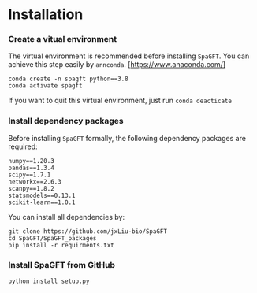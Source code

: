 # Installation

### Create a vitual environment 

The virtual environment is recommended before installing ```SpaGFT```. You can
achieve this step easily by ```annconda```. [https://www.anaconda.com/]
```shell
conda create -n spagft python==3.8
conda activate spagft
```
If you want to quit this virtual environment, just run ``` conda deacticate ```

### Install dependency packages
Before installing ```SpaGFT``` formally, the following dependency packages are 
required:

``` 
numpy==1.20.3 
pandas==1.3.4
scipy==1.7.1
networkx==2.6.3
scanpy==1.8.2
statsmodels==0.13.1 
scikit-learn==1.0.1
```
You can install all dependencies by:
```shell
git clone https://github.com/jxLiu-bio/SpaGFT
cd SpaGFT/SpaGFT_packages
pip install -r requirments.txt
```
### Install SpaGFT from GitHub
```shell
python install setup.py
```

